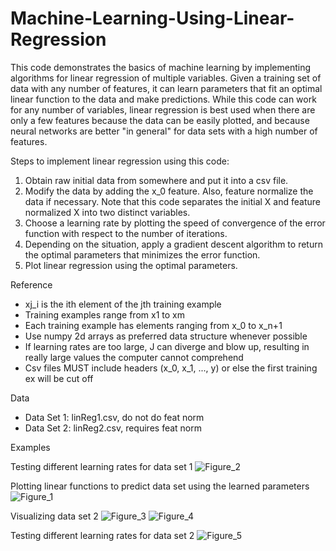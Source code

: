 # Machine-Learning-Using-Linear-Regression
This code demonstrates the basics of machine learning by implementing algorithms for linear regression of multiple variables. Given a training set of data with any number of features, it can learn parameters that fit an optimal linear function to the data and make predictions. While this code can work for any number of variables, linear regression is best used when there are only a few features because the data can be easily plotted, and because neural networks are better "in general" for data sets with a high number of features.

Steps to implement linear regression using this code:
1. Obtain raw initial data from somewhere and put it into a csv file.
2. Modify the data by adding the x_0 feature. Also, feature normalize the data if necessary. Note that this code separates the initial X and feature normalized X into two distinct variables.
3. Choose a learning rate by plotting the speed of convergence of the error function with respect to the number of iterations.
4. Depending on the situation, apply a gradient descent algorithm to return the optimal parameters that minimizes the error function.
5. Plot linear regression using the optimal parameters.

Reference
- xj_i is the ith element of the jth training example
- Training examples range from x1 to xm
- Each training example has elements ranging from x_0 to x_n+1
- Use numpy 2d arrays as preferred data structure whenever possible
- If learning rates are too large, J can diverge and blow up, resulting in really large values the computer cannot comprehend
- Csv files MUST include headers (x_0, x_1, ..., y) or else the first training ex will be cut off

Data
- Data Set 1: linReg1.csv, do not do feat norm
- Data Set 2: linReg2.csv, requires feat norm

Examples

Testing different learning rates for data set 1
![Figure_2](https://user-images.githubusercontent.com/106856325/171986347-c2cd9df1-be5a-4bca-a167-e4b1b1a9de29.png)

Plotting linear functions to predict data set using the learned parameters
![Figure_1](https://user-images.githubusercontent.com/106856325/171986069-04d53806-2c37-4858-8e1f-cfa8a276ec6e.png)

Visualizing data set 2
![Figure_3](https://user-images.githubusercontent.com/106856325/171986797-762ad215-e493-4b7a-bf33-bce8c7e9356d.png)
![Figure_4](https://user-images.githubusercontent.com/106856325/171986800-63eca4bd-30b5-4baf-b628-ccd3b9f6ed97.png)

Testing different learning rates for data set 2
![Figure_5](https://user-images.githubusercontent.com/106856325/171986821-25dd6164-92ab-4a5a-b528-2624ed030a7d.png)

